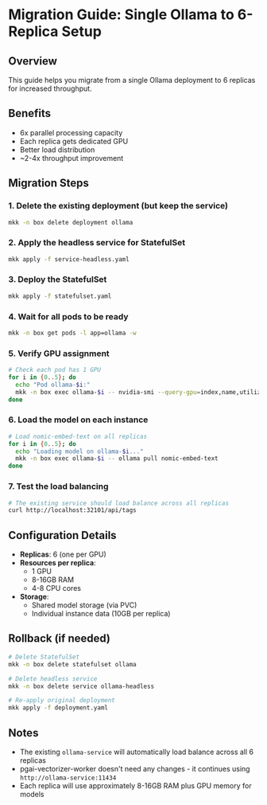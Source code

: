# Migration Guide: Single Ollama to 6-Replica Setup

## Overview
This guide helps you migrate from a single Ollama deployment to 6 replicas for increased throughput.

## Benefits
- 6x parallel processing capacity
- Each replica gets dedicated GPU
- Better load distribution
- ~2-4x throughput improvement

## Migration Steps

### 1. Delete the existing deployment (but keep the service)
```bash
mkk -n box delete deployment ollama
```

### 2. Apply the headless service for StatefulSet
```bash
mkk apply -f service-headless.yaml
```

### 3. Deploy the StatefulSet
```bash
mkk apply -f statefulset.yaml
```

### 4. Wait for all pods to be ready
```bash
mkk -n box get pods -l app=ollama -w
```

### 5. Verify GPU assignment
```bash
# Check each pod has 1 GPU
for i in {0..5}; do
  echo "Pod ollama-$i:"
  mkk -n box exec ollama-$i -- nvidia-smi --query-gpu=index,name,utilization.gpu --format=csv
done
```

### 6. Load the model on each instance
```bash
# Load nomic-embed-text on all replicas
for i in {0..5}; do
  echo "Loading model on ollama-$i..."
  mkk -n box exec ollama-$i -- ollama pull nomic-embed-text
done
```

### 7. Test the load balancing
```bash
# The existing service should load balance across all replicas
curl http://localhost:32101/api/tags
```

## Configuration Details

- **Replicas**: 6 (one per GPU)
- **Resources per replica**:
  - 1 GPU
  - 8-16GB RAM
  - 4-8 CPU cores
- **Storage**: 
  - Shared model storage (via PVC)
  - Individual instance data (10GB per replica)

## Rollback (if needed)
```bash
# Delete StatefulSet
mkk -n box delete statefulset ollama

# Delete headless service
mkk -n box delete service ollama-headless

# Re-apply original deployment
mkk apply -f deployment.yaml
```

## Notes
- The existing `ollama-service` will automatically load balance across all 6 replicas
- pgai-vectorizer-worker doesn't need any changes - it continues using `http://ollama-service:11434`
- Each replica will use approximately 8-16GB RAM plus GPU memory for models
